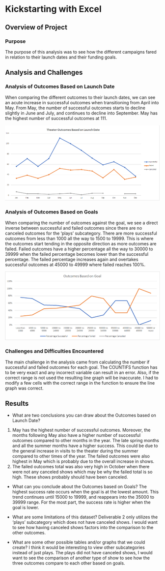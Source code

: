 # Kickstarting with Excel

## Overview of Project

### Purpose
The purpose of this analysis was to see how the different campaigns fared in relation to their launch dates and their funding goals.


## Analysis and Challenges

### Analysis of Outcomes Based on Launch Date
When comparing the different outcomes to their launch dates, we can see an acute increase in successful outcomes when transitioning from April into May. From May, the number of successful outcomes starts to decline slightly in June and July, and continues to decline into September. May has the highest number of successful outcomes at 111. 

![](Resources/Theater_Outcomes_vs_Launch.png)

### Analysis of Outcomes Based on Goals
When comparing the number of outcomes against the goal, we see a direct inverse between successful and failed outcomes since there are no canceled outcomes for the ‘plays’ subcategory. There are more successful outcomes from less than 1000 all the way to 1500 to 19999. This is where the outcomes start tending in the opposite direction as more outcomes are failed. Failed outcomes have a higher percentage all the way to 30000 to 39999 when the failed percentage becomes lower than the successful percentage. The failed percentage increases again and overtakes successful outcomes at 45000 to 49999 where failed reaches 100%. 

![](Resources/Outcomes_vs_Goals.png)

### Challenges and Difficulties Encountered
The main challenge in the analysis came from calculating the number if successful and failed outcomes for each goal. The COUNTIFS function has to be very exact and any incorrect variable can result in an error. Also, if the correct range is not used the resulting line graph will be inaccurate. I had to modify a few cells with the correct range in the function to ensure the line graph was correct. 


## Results

- What are two conclusions you can draw about the Outcomes based on Launch Date? 
1. May has the highest number of successful outcomes. Moreover, the months following May also have a higher number of successful outcomes compared to other months in the year. The late spring months and all the summer months have a higher success. This could be due to the general increase in visits to the theater during the summer compared to other times of the year. The failed outcomes were also highest in May which is probably due to the overall increase in shows. 
2. The failed outcomes total was also very high in October when there were not any canceled shows which may be why the failed total is so high. These shows probably should have been canceled.

- What can you conclude about the Outcomes based on Goals?
The highest success rate occurs when the goal is at the lowest amount. This trend continues until 15000 to 19999, and reappears into the 35000 to 39999 range. For the most part, the success rate is higher when the goal is lower.

- What are some limitations of this dataset? 
Deliverable 2 only utilizes the ‘plays’ subcategory which does not have canceled shows. I would want to see how having canceled shows factors into the comparison to the other outcomes. 

- What are some other possible tables and/or graphs that we could create?
I think it would be interesting to view other subcategories instead of just plays. The plays did not have canceled shows, I would want to see the comparison of another type of show to see how the three outcomes compare to each other based on goals. 
